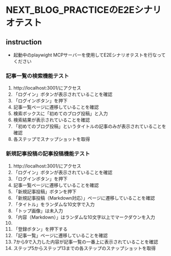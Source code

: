 # NEXT_BLOG_PRACTICEのE2Eシナリオテスト

## instruction

- 起動中のplaywight MCPサーバーを使用してE2Eシナリオテストを行なってください

### 記事一覧の検索機能テスト

1. http://localhost:3001/にアクセス
2. 「ログイン」ボタンが表示されていることを確認
3. 「ログインボタン」を押下
4. 記事一覧ページに遷移していることを確認
5. 検索ボックスに「初めてのブログ投稿」と入力
6. 検索結果が表示されていることを確認
7. 「初めてのブログ投稿」というタイトルの記事のみが表示されていることを確認
8. 各ステップでスナップショットを取得

### 新規記事投稿の記事投稿機能テスト

1. http://localhost:3001/にアクセス
2. 「ログイン」ボタンが表示されていることを確認
3. 「ログインボタン」を押下
4. 記事一覧ページに遷移していることを確認
5. 「新規記事投稿」ボタンを押下
6. 「新規記事投稿（Markdown対応）」ページに遷移していることを確認
7. 「タイトル」をランダムな10文字で入力
8. 「トップ画像」は未入力
9. 「内容（Markdown）」はランダムな10文字以上でマークダウンを入力
10.
11. 「登録ボタン」を押下する
12. 「記事一覧」ページに遷移していることを確認
13. 7から9で入力した内容が記事一覧の一番上に表示されていることを確認
14. ステップ5からステップ13までの各ステップのスナップショットを取得
